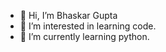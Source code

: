 - 👋 Hi, I’m Bhaskar Gupta 
- 👀 I’m interested in learning code. 
- 🌱 I’m currently learning python. 

